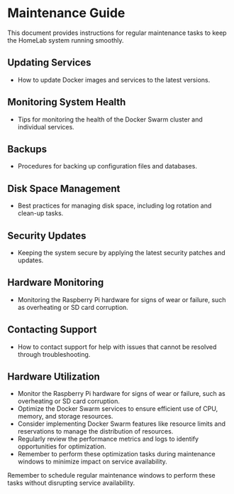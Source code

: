 # Maintenance Guide

This document provides instructions for regular maintenance tasks to keep the HomeLab system running smoothly.

## Updating Services
- How to update Docker images and services to the latest versions.

## Monitoring System Health
- Tips for monitoring the health of the Docker Swarm cluster and individual services.

## Backups
- Procedures for backing up configuration files and databases.

## Disk Space Management
- Best practices for managing disk space, including log rotation and clean-up tasks.

## Security Updates
- Keeping the system secure by applying the latest security patches and updates.

## Hardware Monitoring
- Monitoring the Raspberry Pi hardware for signs of wear or failure, such as overheating or SD card corruption.

## Contacting Support
- How to contact support for help with issues that cannot be resolved through troubleshooting.
## Hardware Utilization
- Monitor the Raspberry Pi hardware for signs of wear or failure, such as overheating or SD card corruption.
- Optimize the Docker Swarm services to ensure efficient use of CPU, memory, and storage resources.
- Consider implementing Docker Swarm features like resource limits and reservations to manage the distribution of resources.
- Regularly review the performance metrics and logs to identify opportunities for optimization.
- Remember to perform these optimization tasks during maintenance windows to minimize impact on service availability.

Remember to schedule regular maintenance windows to perform these tasks without disrupting service availability.